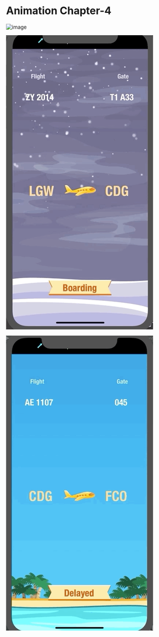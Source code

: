 # Animation Chapter-4

![image](https://github.com/byelaney/Swift-4.2-Guide/blob/master/Animations/chap-4/chap-4-a.gif)

![image](https://github.com/byelaney/Swift-4.2-Guide/blob/master/Animations/chap-4/chap-4-b.gif)

![image](https://github.com/byelaney/Swift-4.2-Guide/blob/master/Animations/chap-4/chap-4-c.gif)
